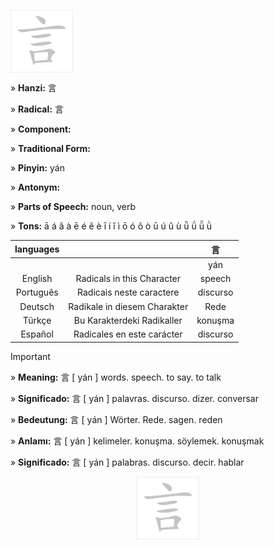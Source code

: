 <a href="https://dictionary.writtenchinese.com/worddetail/yan/2322/1/1" target="blank"><img align="center" src="https://github.com/DeiseFreire/Chinese_dictionary/blob/main/Hanzi%20%E8%A8%80%20%5B%20y%C3%A1n%20%5D/%E8%A8%80%20%5B%20y%C3%A1n%20%5D.gif" alt="" height="100" /></a> 

» **Hanzi:** 言  

» **Radical:** 言  

» **Component:**  

» **Traditional Form:** 

» **Pinyin:** yán 

» **Antonym:** 

» **Parts of Speech:** noun, verb

» **Tons:** ā á ǎ à ē é ě è ī í ǐ ì ō ó ǒ ò ū ú ǔ ù ǖ ǘ ǚ ǜ 	

| languages  |  | 言 |
| :---: | :---: | :---: |
|  |  | yán |
| English | Radicals in this Character | speech | 
| Português |Radicais neste caractere | discurso |
| Deutsch | Radikale in diesem Charakter | Rede |
| Türkçe | Bu Karakterdeki Radikaller | konuşma |
| Español | Radicales en este carácter | discurso |


> [!IMPORTANT]
>
> » **Meaning:** 言 [ yán ] words. speech. to say. to talk
>
> » **Significado:** 言 [ yán ] palavras. discurso. dizer. conversar
>
> » **Bedeutung:** 言 [ yán ] Wörter. Rede. sagen. reden
>
> » **Anlamı:** 言 [ yán ] kelimeler. konuşma. söylemek. konuşmak
> 
> » **Significado:** 言 [ yán ] palabras. discurso. decir. hablar

<p align="center">
<a href="https://dictionary.writtenchinese.com/worddetail/yan/2322/1/1" target="blank"><img align="center" src="https://github.com/DeiseFreire/Chinese_dictionary/blob/main/Hanzi%20%E8%A8%80%20%5B%20y%C3%A1n%20%5D/%E8%A8%80%20%5B%20y%C3%A1n%20%5D.gif" alt="" height="100" /></a> 
</p>

